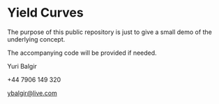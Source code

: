 # Yield Curves

The purpose of this public repository is just to give a small demo of the underlying concept.

The accompanying code will be provided if needed.

Yuri Balgir

+44 7906 149 320

ybalgir@live.com
